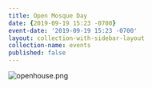 ```yaml
---
title: Open Mosque Day
date: {2019-09-19 15:23 -0700}
event-date: '2019-09-19 15:23 -0700'
layout: collection-with-sidebar-layout
collection-name: events
published: false
---
```


![openhouse.png]({{site.baseurl}}/media/openhouse.png)

